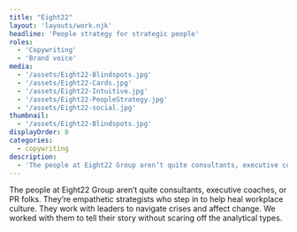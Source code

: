 ```yaml
---
title: "Eight22"
layout: 'layouts/work.njk'
headline: 'People strategy for strategic people'
roles: 
  - 'Copywriting'
  - 'Brand voice'
media: 
  - '/assets/Eight22-Blindspots.jpg'
  - '/assets/Eight22-Cards.jpg'
  - '/assets/Eight22-Intuitive.jpg'
  - '/assets/Eight22-PeopleStrategy.jpg'
  - '/assets/Eight22-social.jpg'
thumbnail:
  - '/assets/Eight22-Blindspots.jpg'
displayOrder: 8
categories:
  - copywriting
description:
  - 'The people at Eight22 Group aren’t quite consultants, executive coaches, or PR folks. They’re empathetic strategists who step in to help heal workplace culture. They work with leaders to navigate crises and affect change. We worked with them to tell their story without scaring off the analytical types.'
---
```


The people at Eight22 Group aren’t quite consultants, executive coaches, or PR folks. They’re empathetic strategists who step in to help heal workplace culture. They work with leaders to navigate crises and affect change. We worked with them to tell their story without scaring off the analytical types. 